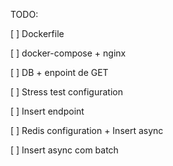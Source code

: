 TODO:

[ ] Dockerfile

[ ] docker-compose + nginx

[ ] DB + enpoint de GET

[ ] Stress test configuration

[ ] Insert endpoint

[ ] Redis configuration + Insert async

[ ] Insert async com batch
